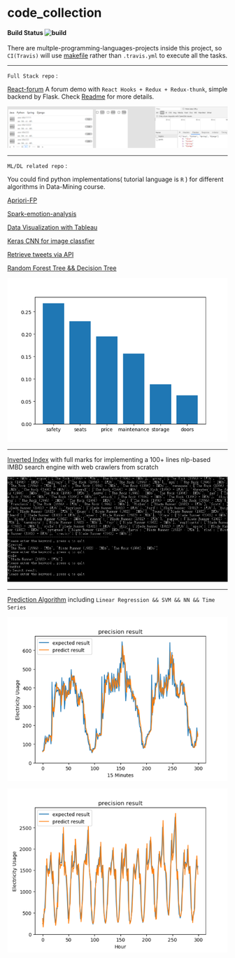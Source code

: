 # code_collection 

#### Build Status ![build](https://api.travis-ci.org/Allianzcortex/code_collection.svg?branch=master)

There are multple-programming-languages-projects inside this project, so `CI(Travis)` will use [makefile](makefile) rather than `.travis.yml` to execute all the tasks.

---

`Full Stack repo` :

[React-forum](react-forum/) A forum demo with `React Hooks + Redux + Redux-thunk`, simple backend by Flask. Check [Readme](react-forum/README.md) for more details.

![Forum](react-forum/forum-1.png)




---

`ML/DL related repo` : 

You could find python implementations( tutorial language is `R` ) for different algorithms in Data-Mining course.

[Apriori-FP](Machine-Learning-Code-Base/Apriori-FP)

[Spark-emotion-analysis](Machine-Learning-Code-Base/bigdata)

[Data Visualization with Tableau](Machine-Learning-Code-Base/BI_Tableau)

[Keras CNN for image classfier](Machine-Learning-Code-Base/keras_cnn.py) 

[Retrieve tweets via API](Machine-Learning-Code-Base/twitter_news.py)

[Random Forest Tree && Decision Tree](Machine-Learning-Code-Base/Decision-Tree)

![ROC](Machine-Learning-Code-Base/Decision-Tree/factor.png)

---


[Inverted Index](Machine-Learning-Code-Base/build_search_engine.py) with full marks for implementing a 100+ lines nlp-based IMBD search engine with web crawlers from scratch

![search engine](Machine-Learning-Code-Base/build_search_engine.png)

---

[Prediction Algorithm](Machine-Learning-Code-Base/prediction) including `Linear Regression && SVM && NN && Time Series`

![img1](Machine-Learning-Code-Base/prediction/screenshots/1-4-1.png)

![img2](Machine-Learning-Code-Base/prediction/screenshots/2-4.png)






